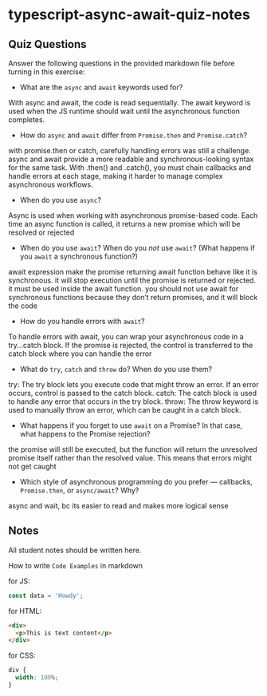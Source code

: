 # typescript-async-await-quiz-notes

## Quiz Questions

Answer the following questions in the provided markdown file before turning in this exercise:

- What are the `async` and `await` keywords used for?

With async and await, the code is read sequentially. The await keyword is used when the JS runtime should wait until the asynchronous function completes.

- How do `async` and `await` differ from `Promise.then` and `Promise.catch`?

with promise.then or catch, carefully handling errors was still a challenge. async and await provide a more readable and synchronous-looking syntax for the same task. With .then() and .catch(), you must chain callbacks and handle errors at each stage, making it harder to manage complex asynchronous workflows.

- When do you use `async`?

Async is used when working with asynchronous promise-based code. Each time an async function is called, it returns a new promise which will be resolved or rejected

- When do you use `await`? When do you _not_ use `await`? (What happens if you `await` a synchronous function?)

await expression make the promise returning await function behave like it is synchronous. it will stop execution until the promise is returned or rejected. it must be used inside the await function. you should not use await for synchronous functions because they don’t return promises, and it will block the code

- How do you handle errors with `await`?

To handle errors with await, you can wrap your asynchronous code in a try...catch block. If the promise is rejected, the control is transferred to the catch block where you can handle the error

- What do `try`, `catch` and `throw` do? When do you use them?

try: The try block lets you execute code that might throw an error. If an error occurs, control is passed to the catch block.
catch: The catch block is used to handle any error that occurs in the try block.
throw: The throw keyword is used to manually throw an error, which can be caught in a catch block.

- What happens if you forget to use `await` on a Promise? In that case, what happens to the Promise rejection?

the promise will still be executed, but the function will return the unresolved promise itself rather than the resolved value. This means that errors might not get caught

- Which style of asynchronous programming do you prefer — callbacks, `Promise.then`, or `async/await`? Why?

async and wait, bc its easier to read and makes more logical sense

## Notes

All student notes should be written here.

How to write `Code Examples` in markdown

for JS:

```javascript
const data = 'Howdy';
```

for HTML:

```html
<div>
  <p>This is text content</p>
</div>
```

for CSS:

```css
div {
  width: 100%;
}
```
